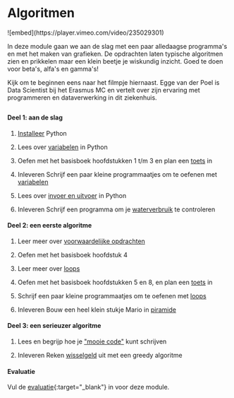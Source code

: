 # Algoritmen

<div class="embed-float">
![embed](https://player.vimeo.com/video/235029301)
</div>

In deze module gaan we aan de slag met een paar alledaagse programma's en met het maken van grafieken. De opdrachten laten typische algoritmen zien en prikkelen maar een klein beetje je wiskundig inzicht. Goed te doen voor beta's, alfa's en gamma's!

Kijk om te beginnen eens naar het filmpje hiernaast. Egge van der Poel is Data Scientist bij het Erasmus MC en vertelt over zijn ervaring met programmeren en dataverwerking in dit ziekenhuis.

<p style="margin-top:2em;"></p>

#### Deel 1: aan de slag

1. [Installeer](/python/ide) Python

2. Lees over [variabelen](/python/variabelen) in Python

3. Oefen met het basisboek hoofdstukken 1 t/m 3 en plan een [toets](toets) in

4. <span class="badge badge-secondary">Inleveren</span> Schrijf een paar kleine programmaatjes om te oefenen met [variabelen](/practice/swap)

5. Lees over [invoer en uitvoer](/python/io) in Python

6. <span class="badge badge-secondary">Inleveren</span> Schrijf een programma om je [waterverbruik](/algoritmen/water) te controleren

#### Deel 2: een eerste algoritme

1. Leer meer over [voorwaardelijke opdrachten](/python/voorwaarden)

2. Oefen met het basisboek hoofdstuk 4

3. Leer meer over [loops](/python/loops)

4. Oefen met het basisboek hoofdstukken 5 en 8, en plan een [toets](toets) in

5. Schrijf een paar kleine programmaatjes om te oefenen met [loops](/practice/loops)

6. <span class="badge badge-secondary">Inleveren</span> Bouw een heel klein stukje Mario in [piramide](/algoritmen/piramide)

#### Deel 3: een serieuzer algoritme

1. Lees en begrijp hoe je ["mooie code"](/naslag/stijlgids) kunt schrijven

2. <span class="badge badge-secondary">Inleveren</span> Reken [wisselgeld](/algoritmen/wisselgeld) uit met een greedy algoritme

#### Evaluatie

Vul de [evaluatie](https://goo.gl/forms/OND0S4NQSsPeCkbv1){:target="_blank"} in voor deze module.
